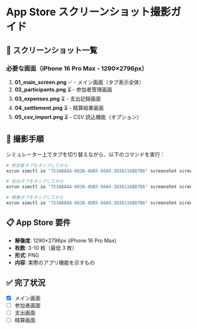 # App Store スクリーンショット撮影ガイド

## 📱 スクリーンショット一覧

### 必要な画面（iPhone 16 Pro Max - 1290×2796px）

1. **01_main_screen.png** ✅ - メイン画面（タブ表示全体）
2. **02_participants.png** ⏳ - 参加者管理画面
3. **03_expenses.png** ⏳ - 支出記録画面
4. **04_settlement.png** ⏳ - 精算結果画面
5. **05_csv_import.png** ⏳ - CSV 読込機能（オプション）

## 🎯 撮影手順

シミュレーター上でタブを切り替えながら、以下のコマンドを実行：

```bash
# 参加者タブをタップしてから
xcrun simctl io "753AB8AA-6D2B-4DB5-8684-3D3A116BD7B6" screenshot screenshots/02_participants.png

# 支出タブをタップしてから
xcrun simctl io "753AB8AA-6D2B-4DB5-8684-3D3A116BD7B6" screenshot screenshots/03_expenses.png

# 精算タブをタップしてから
xcrun simctl io "753AB8AA-6D2B-4DB5-8684-3D3A116BD7B6" screenshot screenshots/04_settlement.png
```

## 📋 App Store 要件

- **解像度**: 1290×2796px (iPhone 16 Pro Max)
- **枚数**: 3-10 枚（最低 3 枚）
- **形式**: PNG
- **内容**: 実際のアプリ機能を示すもの

## ✅ 完了状況

- [x] メイン画面
- [ ] 参加者画面
- [ ] 支出画面
- [ ] 精算画面
